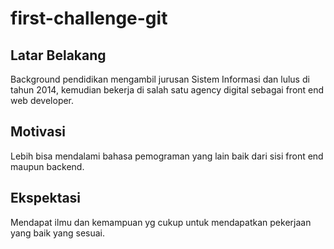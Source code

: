 # first-challenge-git

[//]: # (Ceritakan sedikit tentang latar belakangmu seperti pendidikan terakhir atau pekerjaan sebelumnya)
## Latar Belakang
[//]: # (Motivasi apa yang mendorongmu untuk ikut program coding bootcamp di Hacktiv8?)
Background pendidikan mengambil jurusan Sistem Informasi dan lulus di tahun 2014, kemudian bekerja di salah satu agency digital sebagai front end web developer.
## Motivasi
[//]: # (Beri tahu kami, apa yang ingin kamu dapatkan di Hacktiv8 dan apa yang ingin kamu capai setelah lulus dari sini?)
Lebih bisa mendalami bahasa pemograman yang lain baik dari sisi front end maupun backend.
## Ekspektasi
[//]: # (Apakah ada hal lain yang ingin disampaikan? Bila ada, kamu bebas untuk menuliskannya)
Mendapat ilmu dan kemampuan yg cukup untuk mendapatkan pekerjaan yang baik yang sesuai.

